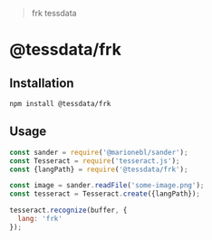 > frk tessdata

# @tessdata/frk

## Installation

```
npm install @tessdata/frk
```

## Usage

```js
const sander = require('@marionebl/sander');
const Tesseract = require('tesseract.js');
const {langPath} = require('@tessdata/frk');

const image = sander.readFile('some-image.png');
const tesseract = Tesseract.create({langPath});

tesseract.recognize(buffer, {
  lang: 'frk'
});
```
